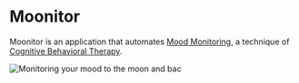 # Moonitor

Moonitor is an application that automates [Mood Monitoring](https://cbtwestport.com/cbt-tools-activity-mood-monitoring-and-pleasant-event-scheduling/#:~:text=In%20CBT%2C%20you%20may%20be,different%20pleasant%20activity%20lists%20online.), a technique of [Cognitive Behavioral Therapy](https://www.apa.org/ptsd-guideline/patients-and-families/cognitive-behavioral).

![Monitoring your mood to the moon and bac](assets/moonitor-logo.png)
